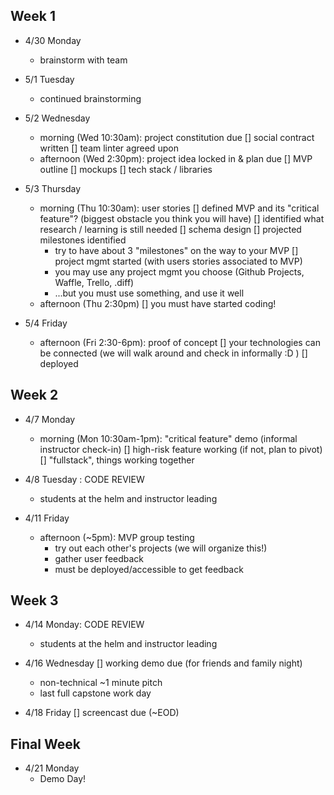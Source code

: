 ## Week 1

- 4/30 Monday
  - brainstorm with team

- 5/1 Tuesday
  - continued brainstorming

- 5/2 Wednesday
  - morning (Wed 10:30am): project constitution due
    [] social contract written
    [] team linter agreed upon
  - afternoon (Wed 2:30pm): project idea locked in & plan due
    [] MVP outline
    [] mockups
    [] tech stack / libraries

- 5/3 Thursday
  - morning (Thu 10:30am): user stories
    [] defined MVP and its "critical feature"? (biggest obstacle you think you will have)
    [] identified what research / learning is still needed
    [] schema design
    [] projected milestones identified
      - try to have about 3 "milestones" on the way to your MVP
    [] project mgmt started (with users stories associated to MVP)
      - you may use any project mgmt you choose (Github Projects, Waffle, Trello, .diff)
      - ...but you must use something, and use it well
  - afternoon (Thu 2:30pm)
    [] you must have started coding!

- 5/4 Friday
  - afternoon (Fri 2:30-6pm): proof of concept
    [] your technologies can be connected (we will walk around and check in informally :D )
    [] deployed

## Week 2

- 4/7 Monday
  - morning (Mon 10:30am-1pm): "critical feature" demo (informal instructor check-in)
    [] high-risk feature working (if not, plan to pivot)
    [] "fullstack", things working together

- 4/8 Tuesday : CODE REVIEW
  - students at the helm and instructor leading

- 4/11 Friday
  - afternoon (~5pm): MVP group testing
    - try out each other's projects (we will organize this!)
    - gather user feedback
    - must be deployed/accessible to get feedback

## Week 3

- 4/14 Monday: CODE REVIEW
  - students at the helm and instructor leading

- 4/16 Wednesday
  [] working demo due (for friends and family night)
  - non-technical ~1 minute pitch
  - last full capstone work day

- 4/18 Friday
  [] screencast due (~EOD)

## Final Week

- 4/21 Monday
  - Demo Day!
